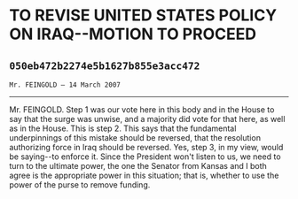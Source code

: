 # TO REVISE UNITED STATES POLICY ON IRAQ--MOTION TO PROCEED
## `050eb472b2274e5b1627b855e3acc472`
`Mr. FEINGOLD — 14 March 2007`

---


Mr. FEINGOLD. Step 1 was our vote here in this body and in the House 
to say that the surge was unwise, and a majority did vote for that 
here, as well as in the House. This is step 2. This says that the 
fundamental underpinnings of this mistake should be reversed, that the 
resolution authorizing force in Iraq should be reversed. Yes, step 3, 
in my view, would be saying--to enforce it. Since the President won't 
listen to us, we need to turn to the ultimate power, the one the 
Senator from Kansas and I both agree is the appropriate power in this 
situation; that is, whether to use the power of the purse to remove 
funding.